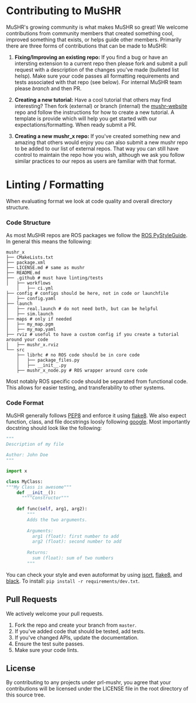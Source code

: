 # Contributing to MuSHR
MuSHR's growing community is what makes MuSHR so great! We welcome contributions from community members that created something cool, improved something that exists, or helps guide other members.
Primarily there are three forms of contributions that can be made to MuSHR:

1. **Fixing/Improving an existing repo:** If you find a bug or have an intersting extension to a current repo then please fork and submit a pull request with a description of the changes you've made (bulleted list helsp). Make sure your code passes all formatting requirements and tests associated with that repo (see below).
For internal MuSHR team please *branch* and then PR.

2. **Creating a new tutorial:** Have a cool tutorial that others may find interesting? Then fork (external) or branch (internal) the [mushr-website](https://github.com/prl-mushr/mushr-website) repo and follow the instructions for how to create a new tutorial. A template is provide which will help you get started with our expectations/formatting. When ready submit a PR.

3. **Creating a new mushr_x repo:** If you've created something new and amazing that others would enjoy you can also submit a new mushr repo to be added to our list of external repos. That way you can still have control to maintain the repo how you wish, although we ask you follow similar practices to our repos as users are familiar with that format.

# Linting / Formatting
When evaluating format we look at code quality and overall directory structure. 
 
### Code Structure
As most MuSHR repos are ROS packages we follow the [ROS PyStyleGuide](http://wiki.ros.org/PyStyleGuide). In general this means the following:
```
mushr_x
├── CMakeLists.txt
├── package.xml
├── LICENSE.md # same as mushr
├── README.md
├── .github # must have linting/tests
│   ├── workflows
    │   ├── ci.yml
├── config # configs should be here, not in code or launchfile
│   ├── config.yaml
├── launch
│   ├── real.launch # do not need both, but can be helpful
│   ├── sim.launch
├── maps # only if needed
│   ├── my_map.pgm
│   ├── my_map.yaml
├── rviz # useful to have a custom config if you create a tutorial around your code
│   ├── mushr_x.rviz
└── src
    ├── librhc # no ROS code should be in core code
    │   ├── package_files.py
    │   ├── __init__.py
    ├── mushr_x_node.py # ROS wrapper around core code
```
Most notably ROS specific code should be separated from functional code. This allows for easier testing, and transferability to other systems.

### Code Format
MuSHR generally follows [PEP8](https://www.python.org/dev/peps/pep-0008/) and enforce it using [flake8](https://flake8.pycqa.org/en/latest/). We also expect function, class, and file docstrings loosly following [google](https://google.github.io/styleguide/pyguide.html). Most importantly docstring should look like the following:
```python
"""
Description of my file

Author: John Doe
"""

import x

class MyClass:
"""My Class is awesome"""
    def __init__():
      """"Constructor"""
    
    def func(self, arg1, arg2):
        """
        Adds the two arguments.
        
        Arguments:
          arg1 (float): first number to add
          arg2 (float): second number to add
        
        Returns:
          sum (float): sum of two numbers
        """
```
You can check your style and even autoformat by using [isort](https://pypi.org/project/isort/), [flake8](https://pypi.org/project/flake8/), and [black](https://pypi.org/project/black/). To install: `pip install -r requirements/dev.txt`.

## Pull Requests
We actively welcome your pull requests.

1. Fork the repo and create your branch from `master`.
2. If you've added code that should be tested, add tests.
3. If you've changed APIs, update the documentation.
4. Ensure the test suite passes.
5. Make sure your code lints.

## License
By contributing to any projects under prl-mushr, you agree that your contributions will be licensed
under the LICENSE file in the root directory of this source tree.
